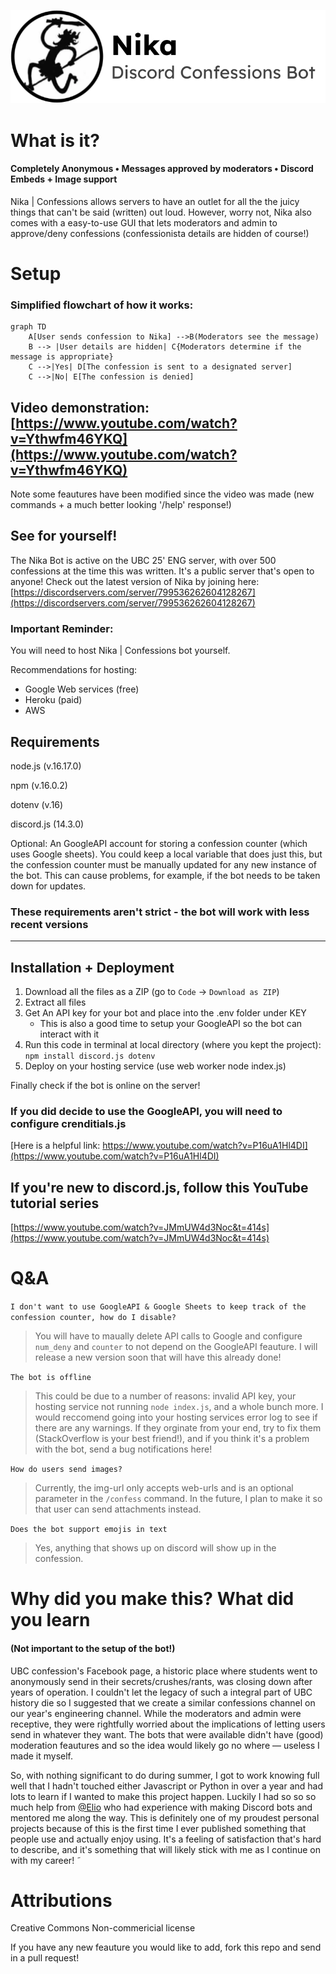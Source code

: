 ![](images/titleBanner2.png)

# What is it?
#### Completely Anonymous • Messages approved by moderators • Discord Embeds + Image support
Nika | Confessions allows servers to have an outlet for all the the juicy things that can't be said (written) out loud. However, worry not, Nika also comes with a easy-to-use GUI that lets moderators and admin to approve/deny confessions (confessionista details are hidden of course!)

# Setup
### Simplified flowchart of how it works:

```mermaid
graph TD
    A[User sends confession to Nika] -->B(Moderators see the message)
    B --> |User details are hidden| C{Moderators determine if the message is appropriate}
    C -->|Yes| D[The confession is sent to a designated server]
    C -->|No| E[The confession is denied]
```

## Video demonstration: [https://www.youtube.com/watch?v=Ythwfm46YKQ](https://www.youtube.com/watch?v=Ythwfm46YKQ)
Note some feautures have been modified since the video was made (new commands + a much better looking '/help' response!)

## See for yourself!
The Nika Bot is active on the UBC 25' ENG server, with over 500 confessions at the time this was written. It's a public server that's open to anyone! Check out the latest version of Nika by joining here: [https://discordservers.com/server/799536262604128267](https://discordservers.com/server/799536262604128267)

### Important Reminder:
You will need to host Nika | Confessions bot yourself.

Recommendations for hosting:
- Google Web services (free)
- Heroku (paid)
- AWS

## Requirements
node.js (v.16.17.0)

npm (v.16.0.2)

dotenv (v.16)

discord.js (14.3.0)


Optional: An GoogleAPI account for storing a confession counter (which uses Google sheets). You could keep a local variable that does just this, but the confession counter must be manually updated for any new instance of the bot. This can cause problems, for example, if the bot needs to be taken down for updates.

### These requirements aren't strict - the bot will work with less recent versions
---

## Installation + Deployment
1. Download all the files as a ZIP (go to `Code` -> `Download as ZIP`)
2. Extract all files
3. Get An API key for your bot and place into the .env folder under KEY
    * This is also a good time to setup your GoogleAPI so the bot can interact with it
4. Run this code in terminal at local directory (where you kept the project):
```npm install discord.js dotenv```
5. Deploy on your hosting service (use web worker node index.js)

Finally check if the bot is online on the server!

### If you did decide to use the GoogleAPI, you will need to configure crenditials.js
[Here is a helpful link: https://www.youtube.com/watch?v=P16uA1Hl4DI](https://www.youtube.com/watch?v=P16uA1Hl4DI)

## If you're new to discord.js, follow this YouTube tutorial series
[https://www.youtube.com/watch?v=JMmUW4d3Noc&t=414s](https://www.youtube.com/watch?v=JMmUW4d3Noc&t=414s)

# Q&A

```I don't want to use GoogleAPI & Google Sheets to keep track of the confession counter, how do I disable?```

> You will have to maually delete API calls to Google and configure `num_deny` and `counter` to not depend on the GoogleAPI feauture. I will release a new version soon that will have this already done!

```The bot is offline```
> This could be due to a number of reasons: invalid API key, your hosting service not running `node index.js`, and a whole bunch more. I would reccomend going into your hosting services error log to see if there are any warnings. If they orginate from your end, try to fix them (StackOverflow is your best friend!), and if you think it's a problem with the bot, send a bug notifications here!

```How do users send images?```
> Currently, the img-url only accepts web-urls and is an optional parameter in the `/confess` command. In the future, I plan to make it so that user can send attachments instead.

```Does the bot support emojis in text```
> Yes, anything that shows up on discord will show up in the confession.

# Why did you make this? What did you learn
#### (Not important to the setup of the bot!)
UBC confession's Facebook page, a historic place where students went to anonymously send in their secrets/crushes/rants, was closing down after years of operation. I couldn't let the legacy of such a integral part of UBC history die so I suggested that we create a similar confessions channel on our year's engineering channel. While the moderators and admin were receptive, they were rightfully worried about the implications of letting users send in whatever they want. The bots that were available didn't have (good) moderation feautures and so the idea would likely go no where — useless I made it myself.

So, with nothing significant to do during summer, I got to work knowing full well that I hadn't touched either Javascript or Python in over a year and had lots to learn if I wanted to make this project happen. Luckily I had so so so much help from [@Elio](https://github.com/ElioDiNino/) who had experience with making Discord bots and mentored me along the way. This is definitely one of my proudest personal projects because of this is the first time I ever published something that people use and actually enjoy using. It's a feeling of satisfaction that's hard to describe, and it's something that will likely stick with me as I continue on with my career!
˜
# Attributions
Creative Commons Non-commericial license

If you have any new feauture you would like to add, fork this repo and send in a pull request!
